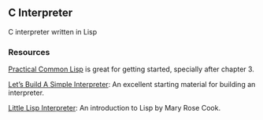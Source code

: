 ## C Interpreter

C interpreter written in Lisp



### Resources

[Practical Common Lisp](http://www.gigamonkeys.com/book/) is great for getting started, specially after chapter 3.

[Let’s Build A Simple Interpreter](https://ruslanspivak.com/lsbasi-part1/): An excellent starting material for building an interpreter.

[Little Lisp Interpreter](https://maryrosecook.com/blog/post/little-lisp-interpreter): An introduction to Lisp by Mary Rose Cook.
